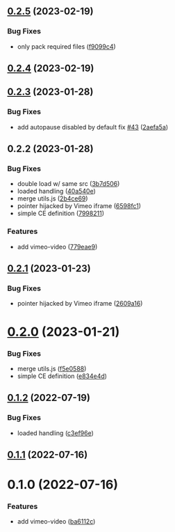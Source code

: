 ## [0.2.5](https://github.com/luwes/vimeo-video-element/compare/v0.2.4...v0.2.5) (2023-02-19)


### Bug Fixes

* only pack required files ([f9099c4](https://github.com/luwes/vimeo-video-element/commit/f9099c4b85e29e17dab5febc3e4870d5923fa00f))



## [0.2.4](https://github.com/luwes/vimeo-video-element/compare/v0.2.3...v0.2.4) (2023-02-19)



## [0.2.3](https://github.com/luwes/vimeo-video-element/compare/v0.2.2...v0.2.3) (2023-01-28)


### Bug Fixes

* add autopause disabled by default fix [#43](https://github.com/luwes/vimeo-video-element/issues/43) ([2aefa5a](https://github.com/luwes/vimeo-video-element/commit/2aefa5a24f876c609f956a732b61da5206e7405c))



## 0.2.2 (2023-01-28)


### Bug Fixes

* double load w/ same src ([3b7d506](https://github.com/luwes/vimeo-video-element/commit/3b7d506f14409544407fb5eaacbb771c6ca4f1a3))
* loaded handling ([40a540e](https://github.com/luwes/vimeo-video-element/commit/40a540ebbc954a537e79bd28b89802d478f6293f))
* merge utils.js ([2b4ce69](https://github.com/luwes/vimeo-video-element/commit/2b4ce69400fe582f25ec0ac1e84932fc1dcc827b))
* pointer hijacked by Vimeo iframe ([6598fc1](https://github.com/luwes/vimeo-video-element/commit/6598fc10989c0e5a08df0b92910e0092071de8cd))
* simple CE definition ([7998211](https://github.com/luwes/vimeo-video-element/commit/79982115a411b811aa549539c0862cc79ac08cbd))


### Features

* add vimeo-video ([779eae9](https://github.com/luwes/vimeo-video-element/commit/779eae9ce76615979429faa27d43faa9e94624fd))



## [0.2.1](https://github.com/luwes/vimeo-video-element/compare/v0.2.0...v0.2.1) (2023-01-23)


### Bug Fixes

* pointer hijacked by Vimeo iframe ([2609a16](https://github.com/luwes/vimeo-video-element/commit/2609a16a503d1d0da3356d1617a30dbbce4426f7))



# [0.2.0](https://github.com/luwes/vimeo-video-element/compare/v0.1.2...v0.2.0) (2023-01-21)


### Bug Fixes

* merge utils.js ([f5e0588](https://github.com/luwes/vimeo-video-element/commit/f5e0588e23b3ce3adc53463227f11d14b9c8b5f8))
* simple CE definition ([e834e4d](https://github.com/luwes/vimeo-video-element/commit/e834e4d6ed4d23dfc47352fb74ac9fe337ffa1db))



## [0.1.2](https://github.com/luwes/vimeo-video-element/compare/v0.1.1...v0.1.2) (2022-07-19)


### Bug Fixes

* loaded handling ([c3ef96e](https://github.com/luwes/vimeo-video-element/commit/c3ef96e797d7b15dbab668856076a465c4690b06))



## [0.1.1](https://github.com/luwes/vimeo-video-element/compare/v0.1.0...v0.1.1) (2022-07-16)



# 0.1.0 (2022-07-16)


### Features

* add vimeo-video ([ba6112c](https://github.com/luwes/vimeo-video-element/commit/ba6112c4f3900629b1d2fc74792be857b0a9a28b))



